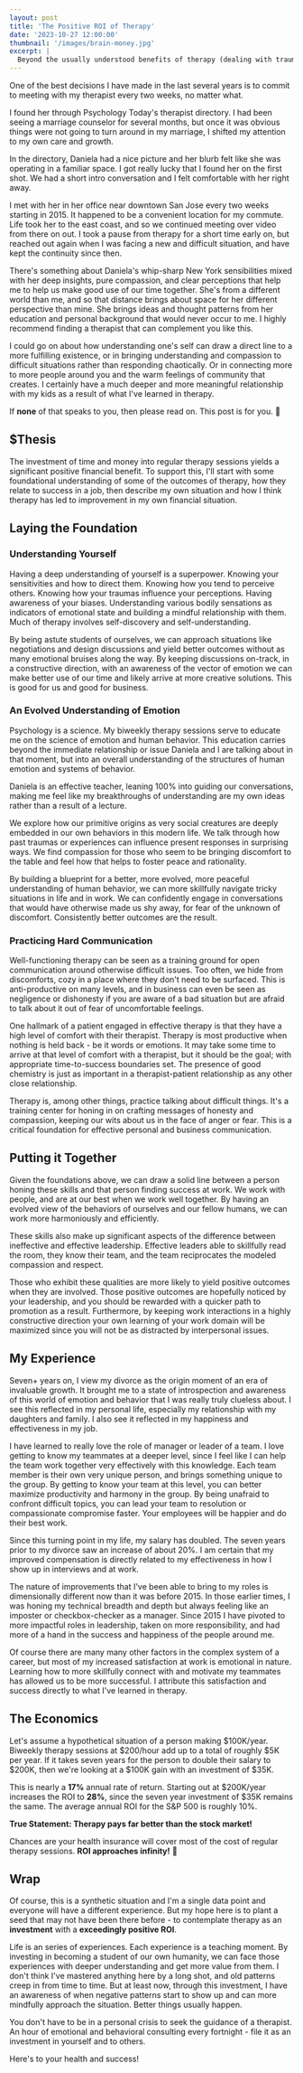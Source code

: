 ```yaml
---
layout: post
title: 'The Positive ROI of Therapy'
date: '2023-10-27 12:00:00'
thumbnail: '/images/brain-money.jpg'
excerpt: |
  Beyond the usually understood benefits of therapy (dealing with trauma, triggers, relationships, etc.), this post presents a thesis that regular therapy yields a positive ROI over traditional investments.
---
```


One of the best decisions I have made in the last several years is to commit to meeting with my therapist every two weeks, no matter what.

I found her through Psychology Today's therapist directory. I had been seeing a marriage counselor for several months, but once it was obvious things were not going to turn around in my marriage, I shifted my attention to my own care and growth.

In the directory, Daniela had a nice picture and her blurb felt like she was operating in a familiar space. I got really lucky that I found her on the first shot. We had a short intro conversation and I felt comfortable with her right away.

I met with her in her office near downtown San Jose every two weeks starting in 2015. It happened to be a convenient location for my commute. Life took her to the east coast, and so we continued meeting over video from there on out. I took a pause from therapy for a short time early on, but reached out again when I was facing a new and difficult situation, and have kept the continuity since then.

There's something about Daniela's whip-sharp New York sensibilities mixed with her deep insights, pure compassion, and clear perceptions that help me to help us make good use of our time together. She's from a different world than me, and so that distance brings about space for her different perspective than mine. She brings ideas and thought patterns from her education and personal background that would never occur to me. I highly recommend finding a therapist that can complement you like this.

I could go on about how understanding one's self can draw a direct line to a more fulfilling existence, or in bringing understanding and compassion to difficult situations rather than responding chaotically. Or in connecting more to more people around you and the warm feelings of community that creates. I certainly have a much deeper and more meaningful relationship with my kids as a result of what I've learned in therapy.

If **none** of that speaks to you, then please read on. This post is for you. 🤑


## $Thesis

The investment of time and money into regular therapy sessions yields a significant positive financial benefit. To support this, I'll start with some foundational understanding of some of the outcomes of therapy, how they relate to success in a job, then describe my own situation and how I think therapy has led to improvement in my own financial situation.


## Laying the Foundation


### Understanding Yourself

Having a deep understanding of yourself is a superpower. Knowing your sensitivities and how to direct them. Knowing how you tend to perceive others. Knowing how your traumas influence your perceptions. Having awareness of your biases. Understanding various bodily sensations as indicators of emotional state and building a mindful relationship with them. Much of therapy involves self-discovery and self-understanding.

By being astute students of ourselves, we can approach situations like negotiations and design discussions and yield better outcomes without as many emotional bruises along the way. By keeping discussions on-track, in a constructive direction, with an awareness of the vector of emotion we can make better use of our time and likely arrive at more creative solutions. This is good for us and good for business.


### An Evolved Understanding of Emotion

Psychology is a science. My biweekly therapy sessions serve to educate me on the science of emotion and human behavior. This education carries beyond the immediate relationship or issue Daniela and I are talking about in that moment, but into an overall understanding of the structures of human emotion and systems of behavior.

Daniela is an effective teacher, leaning 100% into guiding our conversations, making me feel like my breakthroughs of understanding are my own ideas rather than a result of a lecture. 

We explore how our primitive origins as very social creatures are deeply embedded in our own behaviors in this modern life. We talk through how past traumas or experiences can influence present responses in surprising ways. We find compassion for those who seem to be bringing discomfort to the table and feel how that helps to foster peace and rationality.

By building a blueprint for a better, more evolved, more peaceful understanding of human behavior, we can more skillfully navigate tricky situations in life and in work. We can confidently engage in conversations that would have otherwise made us shy away, for fear of the unknown of discomfort. Consistently better outcomes are the result.


### Practicing Hard Communication

Well-functioning therapy can be seen as a training ground for open communication around otherwise difficult issues. Too often, we hide from discomforts, cozy in a place where they don't need to be surfaced. This is anti-productive on many levels, and in business can even be seen as negligence or dishonesty if you are aware of a bad situation but are afraid to talk about it out of fear of uncomfortable feelings.

One hallmark of a patient engaged in effective therapy is that they have a high level of comfort with their therapist. Therapy is most productive when nothing is held back - be it words or emotions. It may take some time to arrive at that level of comfort with a therapist, but it should be the goal; with appropriate time-to-success boundaries set. The presence of good chemistry is just as important in a therapist-patient relationship as any other close relationship.

Therapy is, among other things, practice talking about difficult things. It's a training center for honing in on crafting messages of honesty and compassion, keeping our wits about us in the face of anger or fear. This is a critical foundation for effective personal and business communication.


## Putting it Together

Given the foundations above, we can draw a solid line between a person honing these skills and that person finding success at work. We work with people, and are at our best when we work well together. By having an evolved view of the behaviors of ourselves and our fellow humans, we can work more harmoniously and efficiently.

These skills also make up significant aspects of the difference between ineffective and effective leadership. Effective leaders able to skillfully read the room, they know their team, and the team reciprocates the modeled compassion and respect.

Those who exhibit these qualities are more likely to yield positive outcomes when they are involved. Those positive outcomes are hopefully noticed by your leadership, and you should be rewarded with a quicker path to promotion as a result. Furthermore, by keeping work interactions in a highly constructive direction your own learning of your work domain will be maximized since you will not be as distracted by interpersonal issues.


## My Experience

Seven+ years on, I view my divorce as the origin moment of an era of invaluable growth. It brought me to a state of  introspection and awareness of this world of emotion and behavior that I was really truly clueless about. I see this reflected in my personal life, especially my relationship with my daughters and family. I also see it reflected in my happiness and effectiveness in my job.

I have learned to really love the role of manager or leader of a team. I love getting to know my teammates at a deeper level, since I feel like I can help the team work together very effectively with this knowledge. Each team member is their own very unique person, and brings something unique to the group. By getting to know your team at this level, you can better maximize productivity and harmony in the group. By being unafraid to confront difficult topics, you can lead your team to resolution or compassionate compromise faster. Your employees will be happier and do their best work.

Since this turning point in my life, my salary has doubled. The seven years prior to my divorce saw an increase of about 20%. I am certain that my improved compensation is directly related to my effectiveness in how I show up in interviews and at work.

The nature of improvements that I've been able to bring to my roles is dimensionally different now than it was before 2015. In those earlier times, I was honing my technical breadth and depth but always feeling like an imposter or checkbox-checker as a manager. Since 2015 I have pivoted to more impactful roles in leadership, taken on more responsibility, and had more of a hand in the success and happiness of the people around me.

Of course there are many many other factors in the complex system of a career, but most of my increased satisfaction at work is emotional in nature. Learning how to more skillfully connect with and motivate my teammates has allowed us to be more successful. I attribute this satisfaction and success directly to what I've learned in therapy.


## The Economics

Let's assume a hypothetical situation of a person making $100K/year. Biweekly therapy sessions at $200/hour add up to a total of roughly $5K per year. If it takes seven years for the person to double their salary to $200K, then we're looking at a $100K gain with an investment of $35K.

This is nearly a **17%** annual rate of return. Starting out at $200K/year increases the ROI to **28%**, since the seven year investment of $35K remains the same. The average annual ROI for the S&P 500 is roughly 10%.

**True Statement: Therapy pays far better than the stock market!**

Chances are your health insurance will cover most of the cost of regular therapy sessions. **ROI approaches infinity!** 🚀


## Wrap

Of course, this is a synthetic situation and I'm a single data point and everyone will have a different experience. But my hope here is to plant a seed that may not have been there before - to contemplate therapy as an **investment** with a **exceedingly positive ROI**.

Life is an series of experiences. Each experience is a teaching moment. By investing in becoming a student of our own humanity, we can face those experiences with deeper understanding and get more value from them. I don't think I've mastered anything here by a long shot, and old patterns creep in from time to time. But at least now, through this investment, I have an awareness of when negative patterns start to show up and can more mindfully approach the situation. Better things usually happen.

You don't have to be in a personal crisis to seek the guidance of a therapist. An hour of emotional and behavioral consulting every fortnight - file it as an investment in yourself and to others. 

Here's to your health and success!

